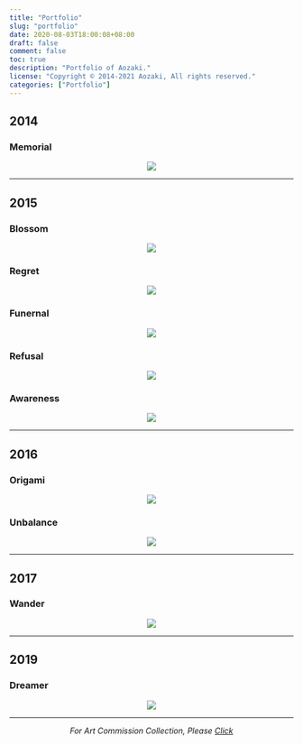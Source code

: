 ```yaml
---
title: "Portfolio"
slug: "portfolio"
date: 2020-08-03T18:00:08+08:00
draft: false
comment: false
toc: true
description: "Portfolio of Aozaki."
license: "Copyright © 2014-2021 Aozaki, All rights reserved."
categories: ["Portfolio"]
---
```


<!--more-->

## 2014

### Memorial

<a href="/portrait-memorial/">
    <center>
        <img src="/media/work.jpg">
    </center>
</a>

***

## 2015

### Blossom

<a href="/portrait-blossom/">
    <center>
        <img src="https://img.aozaki-kuro.com/20150209_0001.jpg">
    </center>
</a>

### Regret

<a href="/portrait-regret/">
    <center>
        <img src="https://img.aozaki-kuro.com/20150329_0005.jpg">
    </center>
</a>

### Funernal

<a href="/portrait-funernal/">
    <center>
        <img src="https://img.aozaki-kuro.com/20150809_0002.jpg">
    </center>
</a>

### Refusal

<a href="/portrait-refusal/">
    <center>
        <img src="https://img.aozaki-kuro.com/20150726_0003.jpg">
    </center>
</a>

### Awareness

<a href="/portrait-awareness/">
    <center>
        <img src="https://img.aozaki-kuro.com/20151125_0002.jpg">
    </center>
</a>

***

## 2016

### Origami

<a href="/portrait-origami/">
    <center>
        <img src="https://img.aozaki-kuro.com/20160505_0001.jpg">
    </center>
</a>

### Unbalance

<a href="/portrait-unbalance/">
    <center>
        <img src="https://img.aozaki-kuro.com/20160715_0005.jpg">
    </center>
</a>

***

## 2017

### Wander

<a href="/portrait-wander/">
    <center>
        <img src="https://img.aozaki-kuro.com/20170720_0001.jpg">
    </center>
</a>

***

## 2019

### Dreamer

<a href="/portrait-dreamer/">
    <center>
        <img src="https://img.aozaki-kuro.com/20190214_0001.jpg">
    </center>
</a>

***

<center><i>For Art Commission Collection, Please <a href="/art-comission-collection/">Click</a></i></center>
